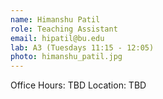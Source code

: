 ```yaml
---
name: Himanshu Patil
role: Teaching Assistant
email: hipatil@bu.edu
lab: A3 (Tuesdays 11:15 - 12:05)
photo: himanshu_patil.jpg
---
```


Office Hours: TBD Location: TBD
